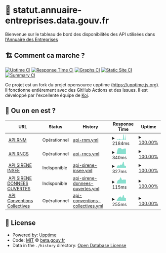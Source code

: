 # 🚥 statut.annuaire-entreprises.data.gouv.fr

Bienvenue sur le tableau de bord des disponibilités des API utilisées dans [l’Annuaire des Entreprises](https://annuaire-entreprises.data.gouv.fr)

## 🏗 Comment ca marche ?

[![Uptime CI](https://github.com/betagouv/status.api.gouv.fr/workflows/Uptime%20CI/badge.svg)](https://github.com/upptime/upptime/actions?query=workflow%3A%22Uptime+CI%22)
[![Response Time CI](https://github.com/betagouv/status.api.gouv.fr/workflows/Response%20Time%20CI/badge.svg)](https://github.com/upptime/upptime/actions?query=workflow%3A%22Response+Time+CI%22)
[![Graphs CI](https://github.com/betagouv/status.api.gouv.fr/workflows/Graphs%20CI/badge.svg)](https://github.com/upptime/upptime/actions?query=workflow%3A%22Graphs+CI%22)
[![Static Site CI](https://github.com/betagouv/status.api.gouv.fr/workflows/Static%20Site%20CI/badge.svg)](https://github.com/upptime/upptime/actions?query=workflow%3A%22Static+Site+CI%22)
[![Summary CI](https://github.com/betagouv/status.api.gouv.fr/workflows/Summary%20CI/badge.svg)](https://github.com/upptime/upptime/actions?query=workflow%3A%22Summary+CI%22)

Ce projet est un fork du projet opensource upptime (https://upptime.js.org). Il fonctionne entièrement avec des GitHub Actions et des Issues. Il est développé par l'excellente équipe de [Koj](https://koj.co).

## 🦦 Ou on en est ?

<!--start: status pages-->
<!-- This summary is generated by Upptime (https://github.com/upptime/upptime) -->
<!-- Do not edit this manually, your changes will be overwritten -->
<!-- prettier-ignore -->
| URL | Status | History | Response Time | Uptime |
| --- | ------ | ------- | ------------- | ------ |
| <img alt="" src="https://favicons.githubusercontent.com/annuaire-entreprises.data.gouv.fr" height="13"> [API RNM](https://annuaire-entreprises.data.gouv.fr/api/ping/api-rnm) | Opérationnel | [api-rnm.yml](https://github.com/etalab/statut.annuaire-entreprises.data.gouv.fr/commits/HEAD/history/api-rnm.yml) | <details><summary><img alt="Response time graph" src="./graphs/api-rnm/response-time-week.png" height="20"> 2184ms</summary><br><a href="https://etalab.github.io/statut.annuaire-entreprises.data.gouv.fr/history/api-rnm"><img alt="Response time 1296" src="https://img.shields.io/endpoint?url=https%3A%2F%2Fraw.githubusercontent.com%2Fetalab%2Fstatut.annuaire-entreprises.data.gouv.fr%2FHEAD%2Fapi%2Fapi-rnm%2Fresponse-time.json"></a><br><a href="https://etalab.github.io/statut.annuaire-entreprises.data.gouv.fr/history/api-rnm"><img alt="24-hour response time 3878" src="https://img.shields.io/endpoint?url=https%3A%2F%2Fraw.githubusercontent.com%2Fetalab%2Fstatut.annuaire-entreprises.data.gouv.fr%2FHEAD%2Fapi%2Fapi-rnm%2Fresponse-time-day.json"></a><br><a href="https://etalab.github.io/statut.annuaire-entreprises.data.gouv.fr/history/api-rnm"><img alt="7-day response time 2184" src="https://img.shields.io/endpoint?url=https%3A%2F%2Fraw.githubusercontent.com%2Fetalab%2Fstatut.annuaire-entreprises.data.gouv.fr%2FHEAD%2Fapi%2Fapi-rnm%2Fresponse-time-week.json"></a><br><a href="https://etalab.github.io/statut.annuaire-entreprises.data.gouv.fr/history/api-rnm"><img alt="30-day response time 1296" src="https://img.shields.io/endpoint?url=https%3A%2F%2Fraw.githubusercontent.com%2Fetalab%2Fstatut.annuaire-entreprises.data.gouv.fr%2FHEAD%2Fapi%2Fapi-rnm%2Fresponse-time-month.json"></a><br><a href="https://etalab.github.io/statut.annuaire-entreprises.data.gouv.fr/history/api-rnm"><img alt="1-year response time 1296" src="https://img.shields.io/endpoint?url=https%3A%2F%2Fraw.githubusercontent.com%2Fetalab%2Fstatut.annuaire-entreprises.data.gouv.fr%2FHEAD%2Fapi%2Fapi-rnm%2Fresponse-time-year.json"></a></details> | <details><summary><a href="https://etalab.github.io/statut.annuaire-entreprises.data.gouv.fr/history/api-rnm">100.00%</a></summary><a href="https://etalab.github.io/statut.annuaire-entreprises.data.gouv.fr/history/api-rnm"><img alt="All-time uptime 100.00%" src="https://img.shields.io/endpoint?url=https%3A%2F%2Fraw.githubusercontent.com%2Fetalab%2Fstatut.annuaire-entreprises.data.gouv.fr%2FHEAD%2Fapi%2Fapi-rnm%2Fuptime.json"></a><br><a href="https://etalab.github.io/statut.annuaire-entreprises.data.gouv.fr/history/api-rnm"><img alt="24-hour uptime 100.00%" src="https://img.shields.io/endpoint?url=https%3A%2F%2Fraw.githubusercontent.com%2Fetalab%2Fstatut.annuaire-entreprises.data.gouv.fr%2FHEAD%2Fapi%2Fapi-rnm%2Fuptime-day.json"></a><br><a href="https://etalab.github.io/statut.annuaire-entreprises.data.gouv.fr/history/api-rnm"><img alt="7-day uptime 100.00%" src="https://img.shields.io/endpoint?url=https%3A%2F%2Fraw.githubusercontent.com%2Fetalab%2Fstatut.annuaire-entreprises.data.gouv.fr%2FHEAD%2Fapi%2Fapi-rnm%2Fuptime-week.json"></a><br><a href="https://etalab.github.io/statut.annuaire-entreprises.data.gouv.fr/history/api-rnm"><img alt="30-day uptime 100.00%" src="https://img.shields.io/endpoint?url=https%3A%2F%2Fraw.githubusercontent.com%2Fetalab%2Fstatut.annuaire-entreprises.data.gouv.fr%2FHEAD%2Fapi%2Fapi-rnm%2Fuptime-month.json"></a><br><a href="https://etalab.github.io/statut.annuaire-entreprises.data.gouv.fr/history/api-rnm"><img alt="1-year uptime 100.00%" src="https://img.shields.io/endpoint?url=https%3A%2F%2Fraw.githubusercontent.com%2Fetalab%2Fstatut.annuaire-entreprises.data.gouv.fr%2FHEAD%2Fapi%2Fapi-rnm%2Fuptime-year.json"></a></details>
| <img alt="" src="https://favicons.githubusercontent.com/annuaire-entreprises.data.gouv.fr" height="13"> [API RNCS](https://annuaire-entreprises.data.gouv.fr/api/ping/api-rncs) | Opérationnel | [api-rncs.yml](https://github.com/etalab/statut.annuaire-entreprises.data.gouv.fr/commits/HEAD/history/api-rncs.yml) | <details><summary><img alt="Response time graph" src="./graphs/api-rncs/response-time-week.png" height="20"> 340ms</summary><br><a href="https://etalab.github.io/statut.annuaire-entreprises.data.gouv.fr/history/api-rncs"><img alt="Response time 2012" src="https://img.shields.io/endpoint?url=https%3A%2F%2Fraw.githubusercontent.com%2Fetalab%2Fstatut.annuaire-entreprises.data.gouv.fr%2FHEAD%2Fapi%2Fapi-rncs%2Fresponse-time.json"></a><br><a href="https://etalab.github.io/statut.annuaire-entreprises.data.gouv.fr/history/api-rncs"><img alt="24-hour response time 339" src="https://img.shields.io/endpoint?url=https%3A%2F%2Fraw.githubusercontent.com%2Fetalab%2Fstatut.annuaire-entreprises.data.gouv.fr%2FHEAD%2Fapi%2Fapi-rncs%2Fresponse-time-day.json"></a><br><a href="https://etalab.github.io/statut.annuaire-entreprises.data.gouv.fr/history/api-rncs"><img alt="7-day response time 340" src="https://img.shields.io/endpoint?url=https%3A%2F%2Fraw.githubusercontent.com%2Fetalab%2Fstatut.annuaire-entreprises.data.gouv.fr%2FHEAD%2Fapi%2Fapi-rncs%2Fresponse-time-week.json"></a><br><a href="https://etalab.github.io/statut.annuaire-entreprises.data.gouv.fr/history/api-rncs"><img alt="30-day response time 2012" src="https://img.shields.io/endpoint?url=https%3A%2F%2Fraw.githubusercontent.com%2Fetalab%2Fstatut.annuaire-entreprises.data.gouv.fr%2FHEAD%2Fapi%2Fapi-rncs%2Fresponse-time-month.json"></a><br><a href="https://etalab.github.io/statut.annuaire-entreprises.data.gouv.fr/history/api-rncs"><img alt="1-year response time 2012" src="https://img.shields.io/endpoint?url=https%3A%2F%2Fraw.githubusercontent.com%2Fetalab%2Fstatut.annuaire-entreprises.data.gouv.fr%2FHEAD%2Fapi%2Fapi-rncs%2Fresponse-time-year.json"></a></details> | <details><summary><a href="https://etalab.github.io/statut.annuaire-entreprises.data.gouv.fr/history/api-rncs">100.00%</a></summary><a href="https://etalab.github.io/statut.annuaire-entreprises.data.gouv.fr/history/api-rncs"><img alt="All-time uptime 100.00%" src="https://img.shields.io/endpoint?url=https%3A%2F%2Fraw.githubusercontent.com%2Fetalab%2Fstatut.annuaire-entreprises.data.gouv.fr%2FHEAD%2Fapi%2Fapi-rncs%2Fuptime.json"></a><br><a href="https://etalab.github.io/statut.annuaire-entreprises.data.gouv.fr/history/api-rncs"><img alt="24-hour uptime 100.00%" src="https://img.shields.io/endpoint?url=https%3A%2F%2Fraw.githubusercontent.com%2Fetalab%2Fstatut.annuaire-entreprises.data.gouv.fr%2FHEAD%2Fapi%2Fapi-rncs%2Fuptime-day.json"></a><br><a href="https://etalab.github.io/statut.annuaire-entreprises.data.gouv.fr/history/api-rncs"><img alt="7-day uptime 100.00%" src="https://img.shields.io/endpoint?url=https%3A%2F%2Fraw.githubusercontent.com%2Fetalab%2Fstatut.annuaire-entreprises.data.gouv.fr%2FHEAD%2Fapi%2Fapi-rncs%2Fuptime-week.json"></a><br><a href="https://etalab.github.io/statut.annuaire-entreprises.data.gouv.fr/history/api-rncs"><img alt="30-day uptime 100.00%" src="https://img.shields.io/endpoint?url=https%3A%2F%2Fraw.githubusercontent.com%2Fetalab%2Fstatut.annuaire-entreprises.data.gouv.fr%2FHEAD%2Fapi%2Fapi-rncs%2Fuptime-month.json"></a><br><a href="https://etalab.github.io/statut.annuaire-entreprises.data.gouv.fr/history/api-rncs"><img alt="1-year uptime 100.00%" src="https://img.shields.io/endpoint?url=https%3A%2F%2Fraw.githubusercontent.com%2Fetalab%2Fstatut.annuaire-entreprises.data.gouv.fr%2FHEAD%2Fapi%2Fapi-rncs%2Fuptime-year.json"></a></details>
| <img alt="" src="https://favicons.githubusercontent.com/annuaire-entreprises.data.gouv.fr" height="13"> [API SIRENE INSEE](https://annuaire-entreprises.data.gouv.fr/api/ping/api-sirene-insee) | Indisponible | [api-sirene-insee.yml](https://github.com/etalab/statut.annuaire-entreprises.data.gouv.fr/commits/HEAD/history/api-sirene-insee.yml) | <details><summary><img alt="Response time graph" src="./graphs/api-sirene-insee/response-time-week.png" height="20"> 327ms</summary><br><a href="https://etalab.github.io/statut.annuaire-entreprises.data.gouv.fr/history/api-sirene-insee"><img alt="Response time 321" src="https://img.shields.io/endpoint?url=https%3A%2F%2Fraw.githubusercontent.com%2Fetalab%2Fstatut.annuaire-entreprises.data.gouv.fr%2FHEAD%2Fapi%2Fapi-sirene-insee%2Fresponse-time.json"></a><br><a href="https://etalab.github.io/statut.annuaire-entreprises.data.gouv.fr/history/api-sirene-insee"><img alt="24-hour response time 297" src="https://img.shields.io/endpoint?url=https%3A%2F%2Fraw.githubusercontent.com%2Fetalab%2Fstatut.annuaire-entreprises.data.gouv.fr%2FHEAD%2Fapi%2Fapi-sirene-insee%2Fresponse-time-day.json"></a><br><a href="https://etalab.github.io/statut.annuaire-entreprises.data.gouv.fr/history/api-sirene-insee"><img alt="7-day response time 327" src="https://img.shields.io/endpoint?url=https%3A%2F%2Fraw.githubusercontent.com%2Fetalab%2Fstatut.annuaire-entreprises.data.gouv.fr%2FHEAD%2Fapi%2Fapi-sirene-insee%2Fresponse-time-week.json"></a><br><a href="https://etalab.github.io/statut.annuaire-entreprises.data.gouv.fr/history/api-sirene-insee"><img alt="30-day response time 321" src="https://img.shields.io/endpoint?url=https%3A%2F%2Fraw.githubusercontent.com%2Fetalab%2Fstatut.annuaire-entreprises.data.gouv.fr%2FHEAD%2Fapi%2Fapi-sirene-insee%2Fresponse-time-month.json"></a><br><a href="https://etalab.github.io/statut.annuaire-entreprises.data.gouv.fr/history/api-sirene-insee"><img alt="1-year response time 321" src="https://img.shields.io/endpoint?url=https%3A%2F%2Fraw.githubusercontent.com%2Fetalab%2Fstatut.annuaire-entreprises.data.gouv.fr%2FHEAD%2Fapi%2Fapi-sirene-insee%2Fresponse-time-year.json"></a></details> | <details><summary><a href="https://etalab.github.io/statut.annuaire-entreprises.data.gouv.fr/history/api-sirene-insee">100.00%</a></summary><a href="https://etalab.github.io/statut.annuaire-entreprises.data.gouv.fr/history/api-sirene-insee"><img alt="All-time uptime 100.00%" src="https://img.shields.io/endpoint?url=https%3A%2F%2Fraw.githubusercontent.com%2Fetalab%2Fstatut.annuaire-entreprises.data.gouv.fr%2FHEAD%2Fapi%2Fapi-sirene-insee%2Fuptime.json"></a><br><a href="https://etalab.github.io/statut.annuaire-entreprises.data.gouv.fr/history/api-sirene-insee"><img alt="24-hour uptime 100.00%" src="https://img.shields.io/endpoint?url=https%3A%2F%2Fraw.githubusercontent.com%2Fetalab%2Fstatut.annuaire-entreprises.data.gouv.fr%2FHEAD%2Fapi%2Fapi-sirene-insee%2Fuptime-day.json"></a><br><a href="https://etalab.github.io/statut.annuaire-entreprises.data.gouv.fr/history/api-sirene-insee"><img alt="7-day uptime 100.00%" src="https://img.shields.io/endpoint?url=https%3A%2F%2Fraw.githubusercontent.com%2Fetalab%2Fstatut.annuaire-entreprises.data.gouv.fr%2FHEAD%2Fapi%2Fapi-sirene-insee%2Fuptime-week.json"></a><br><a href="https://etalab.github.io/statut.annuaire-entreprises.data.gouv.fr/history/api-sirene-insee"><img alt="30-day uptime 100.00%" src="https://img.shields.io/endpoint?url=https%3A%2F%2Fraw.githubusercontent.com%2Fetalab%2Fstatut.annuaire-entreprises.data.gouv.fr%2FHEAD%2Fapi%2Fapi-sirene-insee%2Fuptime-month.json"></a><br><a href="https://etalab.github.io/statut.annuaire-entreprises.data.gouv.fr/history/api-sirene-insee"><img alt="1-year uptime 100.00%" src="https://img.shields.io/endpoint?url=https%3A%2F%2Fraw.githubusercontent.com%2Fetalab%2Fstatut.annuaire-entreprises.data.gouv.fr%2FHEAD%2Fapi%2Fapi-sirene-insee%2Fuptime-year.json"></a></details>
| <img alt="" src="https://favicons.githubusercontent.com/annuaire-entreprises.data.gouv.fr" height="13"> [API SIRENE DONNEES OUVERTES](https://annuaire-entreprises.data.gouv.fr/api/ping/api-sirene-donnees-ouvertes) | Indisponible | [api-sirene-donnees-ouvertes.yml](https://github.com/etalab/statut.annuaire-entreprises.data.gouv.fr/commits/HEAD/history/api-sirene-donnees-ouvertes.yml) | <details><summary><img alt="Response time graph" src="./graphs/api-sirene-donnees-ouvertes/response-time-week.png" height="20"> 115ms</summary><br><a href="https://etalab.github.io/statut.annuaire-entreprises.data.gouv.fr/history/api-sirene-donnees-ouvertes"><img alt="Response time 115" src="https://img.shields.io/endpoint?url=https%3A%2F%2Fraw.githubusercontent.com%2Fetalab%2Fstatut.annuaire-entreprises.data.gouv.fr%2FHEAD%2Fapi%2Fapi-sirene-donnees-ouvertes%2Fresponse-time.json"></a><br><a href="https://etalab.github.io/statut.annuaire-entreprises.data.gouv.fr/history/api-sirene-donnees-ouvertes"><img alt="24-hour response time 112" src="https://img.shields.io/endpoint?url=https%3A%2F%2Fraw.githubusercontent.com%2Fetalab%2Fstatut.annuaire-entreprises.data.gouv.fr%2FHEAD%2Fapi%2Fapi-sirene-donnees-ouvertes%2Fresponse-time-day.json"></a><br><a href="https://etalab.github.io/statut.annuaire-entreprises.data.gouv.fr/history/api-sirene-donnees-ouvertes"><img alt="7-day response time 115" src="https://img.shields.io/endpoint?url=https%3A%2F%2Fraw.githubusercontent.com%2Fetalab%2Fstatut.annuaire-entreprises.data.gouv.fr%2FHEAD%2Fapi%2Fapi-sirene-donnees-ouvertes%2Fresponse-time-week.json"></a><br><a href="https://etalab.github.io/statut.annuaire-entreprises.data.gouv.fr/history/api-sirene-donnees-ouvertes"><img alt="30-day response time 115" src="https://img.shields.io/endpoint?url=https%3A%2F%2Fraw.githubusercontent.com%2Fetalab%2Fstatut.annuaire-entreprises.data.gouv.fr%2FHEAD%2Fapi%2Fapi-sirene-donnees-ouvertes%2Fresponse-time-month.json"></a><br><a href="https://etalab.github.io/statut.annuaire-entreprises.data.gouv.fr/history/api-sirene-donnees-ouvertes"><img alt="1-year response time 115" src="https://img.shields.io/endpoint?url=https%3A%2F%2Fraw.githubusercontent.com%2Fetalab%2Fstatut.annuaire-entreprises.data.gouv.fr%2FHEAD%2Fapi%2Fapi-sirene-donnees-ouvertes%2Fresponse-time-year.json"></a></details> | <details><summary><a href="https://etalab.github.io/statut.annuaire-entreprises.data.gouv.fr/history/api-sirene-donnees-ouvertes">100.00%</a></summary><a href="https://etalab.github.io/statut.annuaire-entreprises.data.gouv.fr/history/api-sirene-donnees-ouvertes"><img alt="All-time uptime 100.00%" src="https://img.shields.io/endpoint?url=https%3A%2F%2Fraw.githubusercontent.com%2Fetalab%2Fstatut.annuaire-entreprises.data.gouv.fr%2FHEAD%2Fapi%2Fapi-sirene-donnees-ouvertes%2Fuptime.json"></a><br><a href="https://etalab.github.io/statut.annuaire-entreprises.data.gouv.fr/history/api-sirene-donnees-ouvertes"><img alt="24-hour uptime 100.00%" src="https://img.shields.io/endpoint?url=https%3A%2F%2Fraw.githubusercontent.com%2Fetalab%2Fstatut.annuaire-entreprises.data.gouv.fr%2FHEAD%2Fapi%2Fapi-sirene-donnees-ouvertes%2Fuptime-day.json"></a><br><a href="https://etalab.github.io/statut.annuaire-entreprises.data.gouv.fr/history/api-sirene-donnees-ouvertes"><img alt="7-day uptime 100.00%" src="https://img.shields.io/endpoint?url=https%3A%2F%2Fraw.githubusercontent.com%2Fetalab%2Fstatut.annuaire-entreprises.data.gouv.fr%2FHEAD%2Fapi%2Fapi-sirene-donnees-ouvertes%2Fuptime-week.json"></a><br><a href="https://etalab.github.io/statut.annuaire-entreprises.data.gouv.fr/history/api-sirene-donnees-ouvertes"><img alt="30-day uptime 100.00%" src="https://img.shields.io/endpoint?url=https%3A%2F%2Fraw.githubusercontent.com%2Fetalab%2Fstatut.annuaire-entreprises.data.gouv.fr%2FHEAD%2Fapi%2Fapi-sirene-donnees-ouvertes%2Fuptime-month.json"></a><br><a href="https://etalab.github.io/statut.annuaire-entreprises.data.gouv.fr/history/api-sirene-donnees-ouvertes"><img alt="1-year uptime 100.00%" src="https://img.shields.io/endpoint?url=https%3A%2F%2Fraw.githubusercontent.com%2Fetalab%2Fstatut.annuaire-entreprises.data.gouv.fr%2FHEAD%2Fapi%2Fapi-sirene-donnees-ouvertes%2Fuptime-year.json"></a></details>
| <img alt="" src="https://favicons.githubusercontent.com/annuaire-entreprises.data.gouv.fr" height="13"> [API Conventions Collectives](https://annuaire-entreprises.data.gouv.fr/api/ping/api-conventions-collectives) | Opérationnel | [api-conventions-collectives.yml](https://github.com/etalab/statut.annuaire-entreprises.data.gouv.fr/commits/HEAD/history/api-conventions-collectives.yml) | <details><summary><img alt="Response time graph" src="./graphs/api-conventions-collectives/response-time-week.png" height="20"> 255ms</summary><br><a href="https://etalab.github.io/statut.annuaire-entreprises.data.gouv.fr/history/api-conventions-collectives"><img alt="Response time 309" src="https://img.shields.io/endpoint?url=https%3A%2F%2Fraw.githubusercontent.com%2Fetalab%2Fstatut.annuaire-entreprises.data.gouv.fr%2FHEAD%2Fapi%2Fapi-conventions-collectives%2Fresponse-time.json"></a><br><a href="https://etalab.github.io/statut.annuaire-entreprises.data.gouv.fr/history/api-conventions-collectives"><img alt="24-hour response time 213" src="https://img.shields.io/endpoint?url=https%3A%2F%2Fraw.githubusercontent.com%2Fetalab%2Fstatut.annuaire-entreprises.data.gouv.fr%2FHEAD%2Fapi%2Fapi-conventions-collectives%2Fresponse-time-day.json"></a><br><a href="https://etalab.github.io/statut.annuaire-entreprises.data.gouv.fr/history/api-conventions-collectives"><img alt="7-day response time 255" src="https://img.shields.io/endpoint?url=https%3A%2F%2Fraw.githubusercontent.com%2Fetalab%2Fstatut.annuaire-entreprises.data.gouv.fr%2FHEAD%2Fapi%2Fapi-conventions-collectives%2Fresponse-time-week.json"></a><br><a href="https://etalab.github.io/statut.annuaire-entreprises.data.gouv.fr/history/api-conventions-collectives"><img alt="30-day response time 309" src="https://img.shields.io/endpoint?url=https%3A%2F%2Fraw.githubusercontent.com%2Fetalab%2Fstatut.annuaire-entreprises.data.gouv.fr%2FHEAD%2Fapi%2Fapi-conventions-collectives%2Fresponse-time-month.json"></a><br><a href="https://etalab.github.io/statut.annuaire-entreprises.data.gouv.fr/history/api-conventions-collectives"><img alt="1-year response time 309" src="https://img.shields.io/endpoint?url=https%3A%2F%2Fraw.githubusercontent.com%2Fetalab%2Fstatut.annuaire-entreprises.data.gouv.fr%2FHEAD%2Fapi%2Fapi-conventions-collectives%2Fresponse-time-year.json"></a></details> | <details><summary><a href="https://etalab.github.io/statut.annuaire-entreprises.data.gouv.fr/history/api-conventions-collectives">100.00%</a></summary><a href="https://etalab.github.io/statut.annuaire-entreprises.data.gouv.fr/history/api-conventions-collectives"><img alt="All-time uptime 100.00%" src="https://img.shields.io/endpoint?url=https%3A%2F%2Fraw.githubusercontent.com%2Fetalab%2Fstatut.annuaire-entreprises.data.gouv.fr%2FHEAD%2Fapi%2Fapi-conventions-collectives%2Fuptime.json"></a><br><a href="https://etalab.github.io/statut.annuaire-entreprises.data.gouv.fr/history/api-conventions-collectives"><img alt="24-hour uptime 100.00%" src="https://img.shields.io/endpoint?url=https%3A%2F%2Fraw.githubusercontent.com%2Fetalab%2Fstatut.annuaire-entreprises.data.gouv.fr%2FHEAD%2Fapi%2Fapi-conventions-collectives%2Fuptime-day.json"></a><br><a href="https://etalab.github.io/statut.annuaire-entreprises.data.gouv.fr/history/api-conventions-collectives"><img alt="7-day uptime 100.00%" src="https://img.shields.io/endpoint?url=https%3A%2F%2Fraw.githubusercontent.com%2Fetalab%2Fstatut.annuaire-entreprises.data.gouv.fr%2FHEAD%2Fapi%2Fapi-conventions-collectives%2Fuptime-week.json"></a><br><a href="https://etalab.github.io/statut.annuaire-entreprises.data.gouv.fr/history/api-conventions-collectives"><img alt="30-day uptime 100.00%" src="https://img.shields.io/endpoint?url=https%3A%2F%2Fraw.githubusercontent.com%2Fetalab%2Fstatut.annuaire-entreprises.data.gouv.fr%2FHEAD%2Fapi%2Fapi-conventions-collectives%2Fuptime-month.json"></a><br><a href="https://etalab.github.io/statut.annuaire-entreprises.data.gouv.fr/history/api-conventions-collectives"><img alt="1-year uptime 100.00%" src="https://img.shields.io/endpoint?url=https%3A%2F%2Fraw.githubusercontent.com%2Fetalab%2Fstatut.annuaire-entreprises.data.gouv.fr%2FHEAD%2Fapi%2Fapi-conventions-collectives%2Fuptime-year.json"></a></details>

<!--end: status pages-->

## 📄 License

- Powered by: [Upptime](https://github.com/upptime/upptime)
- Code: [MIT](./LICENSE) © [beta.gouv.fr](https://beta.gouv.fr)
- Data in the `./history` directory: [Open Database License](https://opendatacommons.org/licenses/odbl/1-0/)
